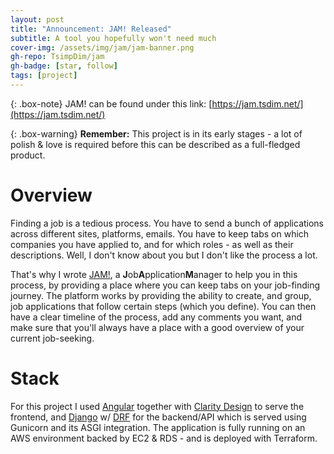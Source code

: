 ```yaml
---
layout: post
title: "Announcement: JAM! Released"
subtitle: A tool you hopefully won't need much
cover-img: /assets/img/jam/jam-banner.png
gh-repo: TsimpDim/jam
gh-badge: [star, follow]
tags: [project]
---
```


{: .box-note}
JAM! can be found under this link: [https://jam.tsdim.net/](https://jam.tsdim.net/)


{: .box-warning}
**Remember:** This project is in its early stages - a lot of polish & love is required before this can be described as a full-fledged product.


# Overview

Finding a job is a tedious process. You have to send a bunch of applications across different sites, platforms, emails. You have to keep tabs on which companies you have applied to, and for which roles - as well as their descriptions. Well, I don't know about you but I don't like the process a lot.

That's why I wrote [JAM!](https://jam.tsdim.net/), a **J**ob**A**pplication**M**anager to help you in this process, by providing a place where you can keep tabs on your job-finding journey. The platform works by providing the ability to create, and group, job applications that follow certain steps (which you define). You can then have a clear timeline of the process, add any comments you want, and make sure that you'll always have a place with a good overview of your current job-seeking.


# Stack

For this project I used [Angular](https://angular.io/) together with [Clarity Design](https://angular.clarity.design/) to serve the frontend, and [Django](https://www.djangoproject.com/) w/ [DRF](https://www.django-rest-framework.org/) for the backend/API which is served using Gunicorn and its ASGI integration. The application is fully running on an AWS environment backed by EC2 & RDS - and is deployed with Terraform.
